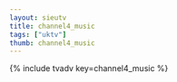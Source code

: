 ```yaml
--- 
layout: sieutv
title: channel4_music
tags: ["uktv"]
thumb: channel4_music
---
```

{% include tvadv key=channel4_music %}
